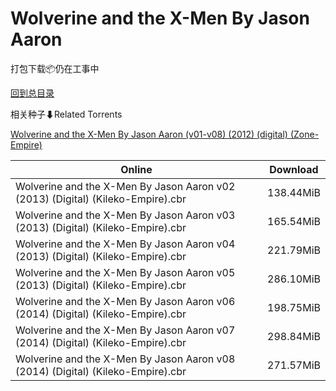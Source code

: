 # Wolverine and the X-Men By Jason Aaron

打包下载📦仍在工事中

[回到总目录](/Catalogs.md)







相关种子⬇Related Torrents

[Wolverine and the X-Men By Jason Aaron (v01-v08) (2012) (digital) (Zone-Empire)](https://github.com/alicewish/markdown/blob/master/torrent/Wolverine-and-the-X-Men-By-Jason-Aaron--v01-v08---2012---digital---Zone-Empire.md)

Online | Download
--- | ---
Wolverine and the X-Men By Jason Aaron v02 (2013) (Digital) (Kileko-Empire).cbr | 138.44MiB
Wolverine and the X-Men By Jason Aaron v03 (2013) (Digital) (Kileko-Empire).cbr | 165.54MiB
Wolverine and the X-Men By Jason Aaron v04 (2013) (Digital) (Kileko-Empire).cbr | 221.79MiB
Wolverine and the X-Men By Jason Aaron v05 (2013) (Digital) (Kileko-Empire).cbr | 286.10MiB
Wolverine and the X-Men By Jason Aaron v06 (2014) (Digital) (Kileko-Empire).cbr | 198.75MiB
Wolverine and the X-Men By Jason Aaron v07 (2014) (Digital) (Kileko-Empire).cbr | 298.84MiB
Wolverine and the X-Men By Jason Aaron v08 (2014) (Digital) (Kileko-Empire).cbr | 271.57MiB